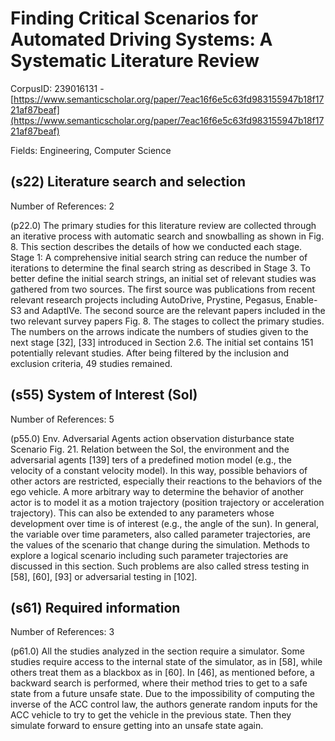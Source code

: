 # Finding Critical Scenarios for Automated Driving Systems: A Systematic Literature Review

CorpusID: 239016131 - [https://www.semanticscholar.org/paper/7eac16f6e5c63fd983155947b18f1721af87beaf](https://www.semanticscholar.org/paper/7eac16f6e5c63fd983155947b18f1721af87beaf)

Fields: Engineering, Computer Science

## (s22) Literature search and selection
Number of References: 2

(p22.0) The primary studies for this literature review are collected through an iterative process with automatic search and snowballing as shown in Fig. 8. This section describes the details of how we conducted each stage. Stage 1: A comprehensive initial search string can reduce the number of iterations to determine the final search string as described in Stage 3. To better define the initial search strings, an initial set of relevant studies was gathered from two sources. The first source was publications from recent relevant research projects including AutoDrive, Prystine, Pegasus, Enable-S3 and AdaptIVe. The second source are the relevant papers included in the two relevant survey papers  Fig. 8. The stages to collect the primary studies. The numbers on the arrows indicate the numbers of studies given to the next stage [32], [33] introduced in Section 2.6. The initial set contains 151 potentially relevant studies. After being filtered by the inclusion and exclusion criteria, 49 studies remained.
## (s55) System of Interest (SoI)
Number of References: 5

(p55.0) Env. Adversarial Agents action observation disturbance state Scenario Fig. 21. Relation between the SoI, the environment and the adversarial agents [139] ters of a predefined motion model (e.g., the velocity of a constant velocity model). In this way, possible behaviors of other actors are restricted, especially their reactions to the behaviors of the ego vehicle. A more arbitrary way to determine the behavior of another actor is to model it as a motion trajectory (position trajectory or acceleration trajectory). This can also be extended to any parameters whose development over time is of interest (e.g., the angle of the sun). In general, the variable over time parameters, also called parameter trajectories, are the values of the scenario that change during the simulation. Methods to explore a logical scenario including such parameter trajectories are discussed in this section. Such problems are also called stress testing in [58], [60], [93] or adversarial testing in [102].
## (s61) Required information
Number of References: 3

(p61.0) All the studies analyzed in the section require a simulator. Some studies require access to the internal state of the simulator, as in [58], while others treat them as a blackbox as in [60]. In [46], as mentioned before, a backward search is performed, where their method tries to get to a safe state from a future unsafe state. Due to the impossibility of computing the inverse of the ACC control law, the authors generate random inputs for the ACC vehicle to try to get the vehicle in the previous state. Then they simulate forward to ensure getting into an unsafe state again.
